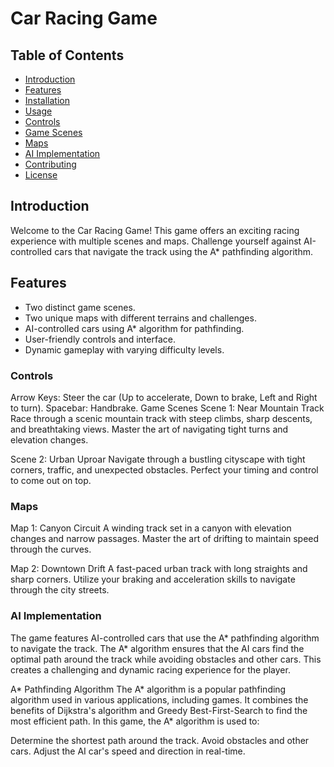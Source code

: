 # Car Racing Game

## Table of Contents
- [Introduction](#introduction)
- [Features](#features)
- [Installation](#installation)
- [Usage](#usage)
- [Controls](#controls)
- [Game Scenes](#game-scenes)
- [Maps](#maps)
- [AI Implementation](#ai-implementation)
- [Contributing](#contributing)
- [License](#license)

## Introduction
Welcome to the Car Racing Game! This game offers an exciting racing experience with multiple scenes and maps. Challenge yourself against AI-controlled cars that navigate the track using the A* pathfinding algorithm.

## Features
- Two distinct game scenes.
- Two unique maps with different terrains and challenges.
- AI-controlled cars using A* algorithm for pathfinding.
- User-friendly controls and interface.
- Dynamic gameplay with varying difficulty levels.


### Controls
Arrow Keys: Steer the car (Up to accelerate, Down to brake, Left and Right to turn).
Spacebar: Handbrake.
Game Scenes
Scene 1: Near Mountain Track
Race through a scenic mountain track with steep climbs, sharp descents, and breathtaking views. Master the art of navigating tight turns and elevation changes.

Scene 2: Urban Uproar
Navigate through a bustling cityscape with tight corners, traffic, and unexpected obstacles. Perfect your timing and control to come out on top.

### Maps
Map 1: Canyon Circuit
A winding track set in a canyon with elevation changes and narrow passages. Master the art of drifting to maintain speed through the curves.

Map 2: Downtown Drift
A fast-paced urban track with long straights and sharp corners. Utilize your braking and acceleration skills to navigate through the city streets.

### AI Implementation
The game features AI-controlled cars that use the A* pathfinding algorithm to navigate the track. The A* algorithm ensures that the AI cars find the optimal path around the track while avoiding obstacles and other cars. This creates a challenging and dynamic racing experience for the player.

A* Pathfinding Algorithm
The A* algorithm is a popular pathfinding algorithm used in various applications, including games. It combines the benefits of Dijkstra's algorithm and Greedy Best-First-Search to find the most efficient path. In this game, the A* algorithm is used to:

Determine the shortest path around the track.
Avoid obstacles and other cars.
Adjust the AI car's speed and direction in real-time.
